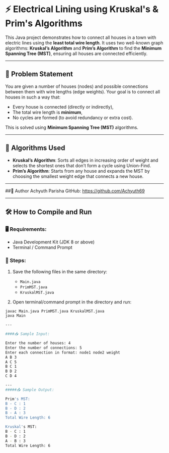 # ⚡ Electrical Lining using Kruskal's & Prim's Algorithms

This Java project demonstrates how to connect all houses in a town with electric lines using the **least total wire length**. It uses two well-known graph algorithms: **Kruskal’s Algorithm** and **Prim’s Algorithm** to find the **Minimum Spanning Tree (MST)**, ensuring all houses are connected efficiently.

---

## 📌 Problem Statement

You are given a number of houses (nodes) and possible connections between them with wire lengths (edge weights). Your goal is to connect all houses in such a way that:

- Every house is connected (directly or indirectly),
- The total wire length is **minimum**,
- No cycles are formed (to avoid redundancy or extra cost).

This is solved using **Minimum Spanning Tree (MST)** algorithms.

---

## 🔧 Algorithms Used

- **Kruskal’s Algorithm**: Sorts all edges in increasing order of weight and selects the shortest ones that don’t form a cycle using Union-Find.
- **Prim’s Algorithm**: Starts from any house and expands the MST by choosing the smallest weight edge that connects a new house.
---

##👤 Author
Achyuth Parisha
GitHub: https://github.com/Achyuth69

---

## 🛠 How to Compile and Run

### 🖥 Requirements:
- Java Development Kit (JDK 8 or above)
- Terminal / Command Prompt

### 🔧 Steps:

1. Save the following files in the same directory:
   - `Main.java`
   - `PrimMST.java`
   - `KruskalMST.java`

2. Open terminal/command prompt in the directory and run:

```bash
javac Main.java PrimMST.java KruskalMST.java
java Main

---

####📥 Sample Input:

Enter the number of houses: 4
Enter the number of connections: 5
Enter each connection in format: node1 node2 weight
A B 3
A C 5
B C 1
B D 2
C D 4

---
#####📤 Sample Output:

Prim's MST:
B - C : 1
B - D : 2
B - A : 3
Total Wire Length: 6

Kruskal's MST:
B - C : 1
B - D : 2
A - B : 3
Total Wire Length: 6
